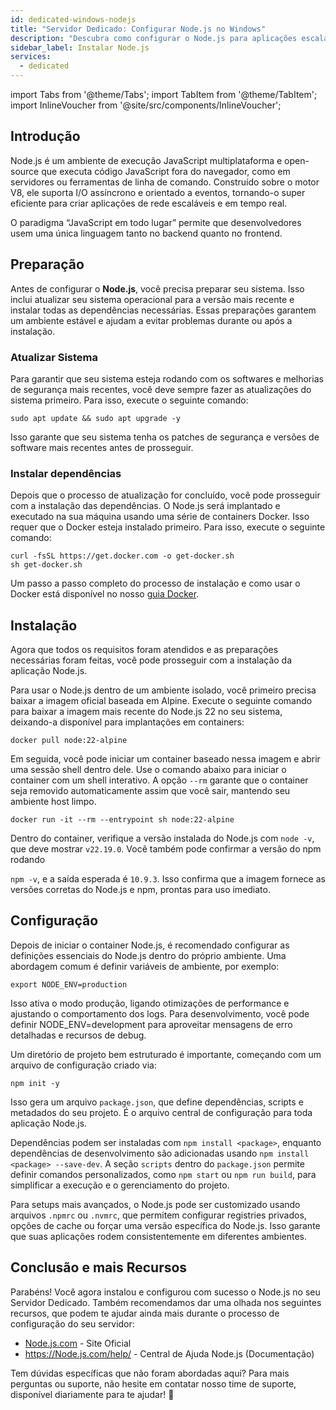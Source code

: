 ```yaml
---
id: dedicated-windows-nodejs
title: "Servidor Dedicado: Configurar Node.js no Windows"
description: "Descubra como configurar o Node.js para aplicações escaláveis e em tempo real usando um ambiente simplificado → Saiba mais agora"
sidebar_label: Instalar Node.js
services:
  - dedicated
---
```


import Tabs from '@theme/Tabs';
import TabItem from '@theme/TabItem';
import InlineVoucher from '@site/src/components/InlineVoucher';

## Introdução

Node.js é um ambiente de execução JavaScript multiplataforma e open-source que executa código JavaScript fora do navegador, como em servidores ou ferramentas de linha de comando. Construído sobre o motor V8, ele suporta I/O assíncrono e orientado a eventos, tornando-o super eficiente para criar aplicações de rede escaláveis e em tempo real.

O paradigma “JavaScript em todo lugar” permite que desenvolvedores usem uma única linguagem tanto no backend quanto no frontend.  

<InlineVoucher />

## Preparação

Antes de configurar o **Node.js**, você precisa preparar seu sistema. Isso inclui atualizar seu sistema operacional para a versão mais recente e instalar todas as dependências necessárias. Essas preparações garantem um ambiente estável e ajudam a evitar problemas durante ou após a instalação.

### Atualizar Sistema
Para garantir que seu sistema esteja rodando com os softwares e melhorias de segurança mais recentes, você deve sempre fazer as atualizações do sistema primeiro. Para isso, execute o seguinte comando:

```
sudo apt update && sudo apt upgrade -y
```
Isso garante que seu sistema tenha os patches de segurança e versões de software mais recentes antes de prosseguir.

### Instalar dependências
Depois que o processo de atualização for concluído, você pode prosseguir com a instalação das dependências. O Node.js será implantado e executado na sua máquina usando uma série de containers Docker. Isso requer que o Docker esteja instalado primeiro. Para isso, execute o seguinte comando:

```
curl -fsSL https://get.docker.com -o get-docker.sh
sh get-docker.sh
```

Um passo a passo completo do processo de instalação e como usar o Docker está disponível no nosso [guia Docker](vserver-windows-docker.md).

## Instalação

Agora que todos os requisitos foram atendidos e as preparações necessárias foram feitas, você pode prosseguir com a instalação da aplicação Node.js.

Para usar o Node.js dentro de um ambiente isolado, você primeiro precisa baixar a imagem oficial baseada em Alpine. Execute o seguinte comando para baixar a imagem mais recente do Node.js 22 no seu sistema, deixando-a disponível para implantações em containers:

```
docker pull node:22-alpine
```

Em seguida, você pode iniciar um container baseado nessa imagem e abrir uma sessão shell dentro dele. Use o comando abaixo para iniciar o container com um shell interativo. A opção `--rm` garante que o container seja removido automaticamente assim que você sair, mantendo seu ambiente host limpo.

```
docker run -it --rm --entrypoint sh node:22-alpine
```

Dentro do container, verifique a versão instalada do Node.js com `node -v`, que deve mostrar `v22.19.0`. Você também pode confirmar a versão do npm rodando

`npm -v`, e a saída esperada é `10.9.3`. Isso confirma que a imagem fornece as versões corretas do Node.js e npm, prontas para uso imediato.

## Configuração

Depois de iniciar o container Node.js, é recomendado configurar as definições essenciais do Node.js dentro do próprio ambiente. Uma abordagem comum é definir variáveis de ambiente, por exemplo:

```
export NODE_ENV=production
```

Isso ativa o modo produção, ligando otimizações de performance e ajustando o comportamento dos logs. Para desenvolvimento, você pode definir NODE_ENV=development para aproveitar mensagens de erro detalhadas e recursos de debug.

Um diretório de projeto bem estruturado é importante, começando com um arquivo de configuração criado via:

```
npm init -y
```

Isso gera um arquivo `package.json`, que define dependências, scripts e metadados do seu projeto. É o arquivo central de configuração para toda aplicação Node.js.

Dependências podem ser instaladas com `npm install <package>`, enquanto dependências de desenvolvimento são adicionadas usando `npm install <package> --save-dev`. A seção `scripts` dentro do `package.json` permite definir comandos personalizados, como `npm start` ou `npm run build`, para simplificar a execução e o gerenciamento do projeto.

Para setups mais avançados, o Node.js pode ser customizado usando arquivos `.npmrc` ou `.nvmrc`, que permitem configurar registries privados, opções de cache ou forçar uma versão específica do Node.js. Isso garante que suas aplicações rodem consistentemente em diferentes ambientes.

## Conclusão e mais Recursos

Parabéns! Você agora instalou e configurou com sucesso o Node.js no seu Servidor Dedicado. Também recomendamos dar uma olhada nos seguintes recursos, que podem te ajudar ainda mais durante o processo de configuração do seu servidor:

- [Node.js.com](https://Node.js.com/) - Site Oficial
- https://Node.js.com/help/ - Central de Ajuda Node.js (Documentação)

Tem dúvidas específicas que não foram abordadas aqui? Para mais perguntas ou suporte, não hesite em contatar nosso time de suporte, disponível diariamente para te ajudar! 🙂